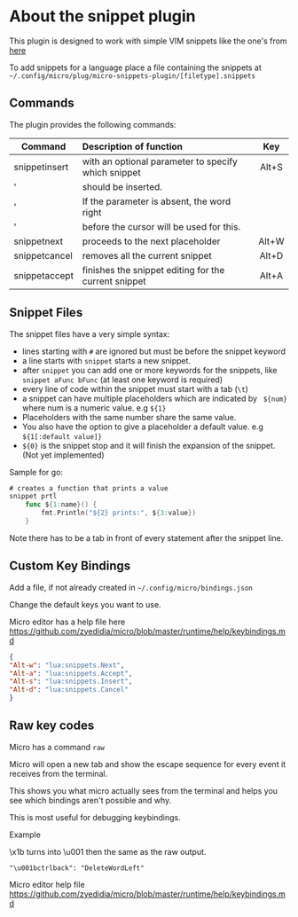# About the snippet plugin

This plugin is designed to work with simple VIM snippets like the one's from
[here](https://github.com/honza/vim-snippets/tree/master/snippets)

To add snippets for a language place a file containing the snippets at 
`~/.config/micro/plug/micro-snippets-plugin/[filetype].snippets`

## Commands

The plugin provides the following commands:

 | Command       | Description of function                              |  Key  |
 | ------------- | :--------------------------------------------------- | :---: |
 | snippetinsert | with an optional parameter to specify which snippet  | Alt+S |
 | '             | should be inserted.                                  |       |
 | '             | If the parameter is absent, the word right           |       |
 | '             | before the cursor will be used for this.             |       |
 | snippetnext   | proceeds to the next placeholder                     | Alt+W |
 | snippetcancel | removes all the current snippet                      | Alt+D |
 | snippetaccept | finishes the snippet editing for the current snippet | Alt+A |

## Snippet Files

The snippet files have a very simple syntax:

* lines starting with `#` are ignored but must be before the snippet keyword
* a line starts with `snippet` starts a new snippet.
* after `snippet` you can add one or more keywords for the snippets,
  like `snippet aFunc bFunc` (at least one keyword is required)
* every line of code within the snippet must start with a tab (`\t`)
* a snippet can have multiple placeholders which are indicated by `
  ${num}` where num is a numeric value. e.g `${1}` 
* Placeholders with the same number share the same value. 
* You also have the option to give a placeholder a default value. e.g `${1[:default value]}`
* `${0}` is the snippet stop and it will finish the expansion of the snippet. (Not yet implemented)

Sample for go:

```go
# creates a function that prints a value
snippet prtl
	func ${1:name}() {
		fmt.Println("${2} prints:", ${3:value})
	}
```

Note there has to be a tab in front of every statement after the snippet line.  

## Custom Key Bindings

Add a file, if not already created in `~/.config/micro/bindings.json`

Change the default keys you want to use.

Micro editor has a help file here https://github.com/zyedidia/micro/blob/master/runtime/help/keybindings.md

```json
{
"Alt-w": "lua:snippets.Next",
"Alt-a": "lua:snippets.Accept",
"Alt-s": "lua:snippets.Insert",
"Alt-d": "lua:snippets.Cancel"
}
```

## Raw key codes

Micro has a command `raw`

Micro will open a new tab and show the escape sequence for every event it receives from the terminal.

This shows you what micro actually sees from the terminal and helps you see which bindings aren't possible and why.

This is most useful for debugging keybindings.

Example

\x1b turns into \u001 then the same as the raw output.

`"\u001bctrlback": "DeleteWordLeft"`

Micro editor help file https://github.com/zyedidia/micro/blob/master/runtime/help/keybindings.md
